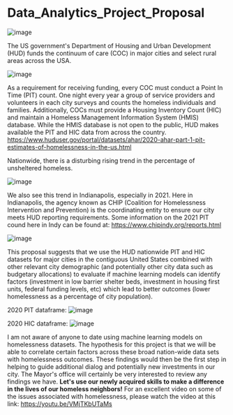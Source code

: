 # Data_Analytics_Project_Proposal

![image](https://user-images.githubusercontent.com/90977689/152702817-a3d32ef1-dd51-44df-b740-ed84e744625b.png)

The US government's Department of Housing and Urban Development (HUD) funds the continuum of care (COC) in major cities and select rural areas across the USA.

![image](https://user-images.githubusercontent.com/90977689/152705248-1869b941-8bc6-4ac6-a999-4e86ff8537e6.png)


As a requirement for receiving funding, every COC must conduct a Point In Time (PIT) count.  One night every year a group of service providers and volunteers in each city surveys and counts the homeless individuals and families.  Additionally, COCs must provide a Housing Inventory Count (HIC) and maintain a Homeless Management Information System (HMIS) database.  While the HMIS database is not open to the public, HUD makes available the PIT and HIC data from across the country.  https://www.huduser.gov/portal/datasets/ahar/2020-ahar-part-1-pit-estimates-of-homelessness-in-the-us.html

Nationwide, there is a disturbing rising trend in the percentage of unsheltered homeless.

![image](https://user-images.githubusercontent.com/90977689/152703171-8a150b3b-e5df-499b-b94a-bc41e8134147.png)

We also see this trend in Indianapolis, especially in 2021.  Here in Indianapolis, the agency known as CHIP (Coalition for Homelessness Intervention and Prevention) is the coordinating entity to ensure our city meets HUD reporting requirements.  Some information on the 2021 PIT cound here in Indy can be found at:  https://www.chipindy.org/reports.html

![image](https://user-images.githubusercontent.com/90977689/152703473-3930823d-0c9a-4ebd-871a-85a0d1556076.png)

This proposal suggests that we use the HUD nationwide PIT and HIC datasets for major cities in the contiguous United States combined with other relevant city demographic (and potentially other city data such as budgetary allocations) to evaluate if machine learning models can identify factors (investment in low barrier shelter beds, investment in housing first units, federal funding levels, etc) which lead to better outcomes (lower homelessness as a percentage of city population).

2020 PIT dataframe:
![image](https://user-images.githubusercontent.com/90977689/152704842-65669730-8a37-4b01-9f6b-a75b2eec8e42.png)

2020 HIC dataframe:
![image](https://user-images.githubusercontent.com/90977689/152704941-6cf31b50-3949-420b-b676-72d0bfd4bd76.png)

I am not aware of anyone to date using machine learning models on homelessness datasets.  The hypothesis for this project is that we will be able to correlate certain factors across these broad nation-wide data sets with homelessness outcomes.  These findings would then be the first step in helping to guide additional dialog and potentially new investments in our city.  The Mayor's office will certainly be very interested to review any findings we have.  **Let's use our newly acquired skills to make a difference in the lives of our homeless neighbors!**  For an excellent video on some of the issues associated with homelessness, please watch the video at this link:  https://youtu.be/VMjTKbUTaMs


